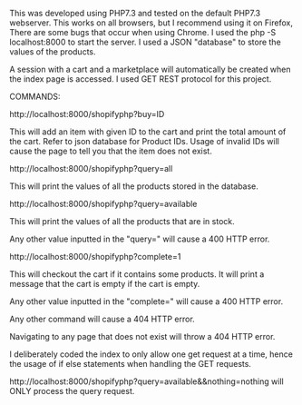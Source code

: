 This was developed using PHP7.3 and tested on the default PHP7.3 webserver. This works on all browsers, but I recommend using it on Firefox, There are some bugs that occur when using Chrome.
I used the php -S localhost:8000 to start the server.
I used a JSON "database" to store the values of the products. 

A session with a cart and a marketplace will automatically be created when the index page is accessed.
I used GET REST protocol for this project.

COMMANDS:

http://localhost:8000/shopifyphp?buy=ID

This will add an item with given ID to the cart and print the total amount of the cart. Refer to json database for Product IDs. Usage of invalid IDs will cause the page to tell you that the item does not exist.

http://localhost:8000/shopifyphp?query=all

This will print the values of all the products stored in the database.

http://localhost:8000/shopifyphp?query=available

This will print the values of all the products that are in stock.

Any other value inputted in the "query=" will cause a 400 HTTP error.

http://localhost:8000/shopifyphp?complete=1

This will checkout the cart if it contains some products. It will print a message that the cart is empty if the cart is empty. 

Any other value inputted in the "complete=" will cause a 400 HTTP error.

Any other command will cause a 404 HTTP error.

Navigating to any page that does not exist will throw a 404 HTTP error.

I deliberately coded the index to only allow one get request at a time, hence the usage of if else statements when handling the GET requests. 

http://localhost:8000/shopifyphp?query=available&&nothing=nothing will ONLY process the query request.







 
